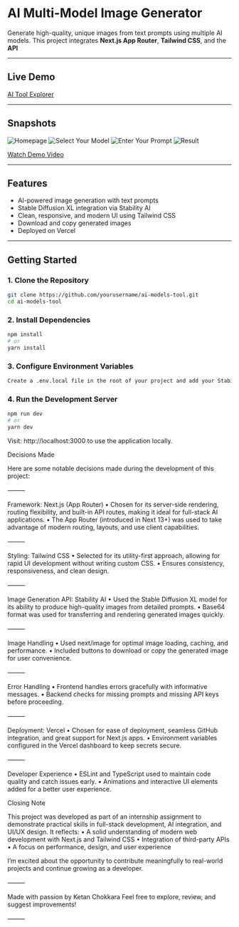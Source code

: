 #  AI Multi-Model Image Generator

Generate high-quality, unique images from text prompts using multiple AI models. This project integrates **Next.js App Router**, **Tailwind CSS**, and the **API**

---

##  Live Demo

[AI Tool Explorer]([https://ai-tools-explorer-ketan-sa5l.vercel.app/])

---

##  Snapshots

![Homepage](https://github.com/user-attachments/assets/8e56a949-a8fb-4bcc-bc5b-adf63737f900)
![Select Your Model](https://github.com/user-attachments/assets/e7637b79-7821-420f-b1e7-7a72984a9d0b)
![Enter Your Prompt](https://github.com/user-attachments/assets/f2facae6-197a-45c2-8d8a-485b0b473013)
![Result](https://github.com/user-attachments/assets/f6381289-0148-4753-b8cb-e51eca47e8b4)

 [Watch Demo Video](https://drive.google.com/file/d/1FMcABS_asKqMoSGKizecs2IAY4vY1w-1/view?usp=drive_link)

---

##  Features

- AI-powered image generation with text prompts
- Stable Diffusion XL integration via Stability AI
- Clean, responsive, and modern UI using Tailwind CSS
- Download and copy generated images
- Deployed on Vercel


---

##  Getting Started

### 1. Clone the Repository
```bash
git clone https://github.com/yourusername/ai-models-tool.git
cd ai-models-tool
 ```
### 2. Install Dependencies
 ```bash
npm install
# or
yarn install
 ```
### 3. Configure Environment Variables
```bash
Create a .env.local file in the root of your project and add your Stability AI API key:
```
### 4. Run the Development Server
```bash
npm run dev
# or
yarn dev
```
Visit: http://localhost:3000 to use the application locally.

Decisions Made

Here are some notable decisions made during the development of this project:

⸻

Framework: Next.js (App Router)
	•	Chosen for its server-side rendering, routing flexibility, and built-in API routes, making it ideal for full-stack AI applications.
	•	The App Router (introduced in Next 13+) was used to take advantage of modern routing, layouts, and use client capabilities.

⸻

Styling: Tailwind CSS
	•	Selected for its utility-first approach, allowing for rapid UI development without writing custom CSS.
	•	Ensures consistency, responsiveness, and clean design.

⸻

Image Generation API: Stability AI
	•	Used the Stable Diffusion XL model for its ability to produce high-quality images from detailed prompts.
	•	Base64 format was used for transferring and rendering generated images quickly.

⸻

Image Handling
	•	Used next/image for optimal image loading, caching, and performance.
	•	Included buttons to download or copy the generated image for user convenience.

⸻

Error Handling
	•	Frontend handles errors gracefully with informative messages.
	•	Backend checks for missing prompts and missing API keys before proceeding.

⸻

Deployment: Vercel
	•	Chosen for ease of deployment, seamless GitHub integration, and great support for Next.js apps.
	•	Environment variables configured in the Vercel dashboard to keep secrets secure.

⸻

Developer Experience
	•	ESLint and TypeScript used to maintain code quality and catch issues early.
	•	Animations and interactive UI elements added for a better user experience.

 Closing Note

This project was developed as part of an internship assignment to demonstrate practical skills in full-stack development, AI integration, and UI/UX design. It reflects:
	•	A solid understanding of modern web development with Next.js and Tailwind CSS
	•	Integration of third-party APIs 
	•	A focus on performance, design, and user experience

I’m excited about the opportunity to contribute meaningfully to real-world projects and continue growing as a developer.

⸻

Made with passion by Ketan Chokkara 
Feel free to explore, review, and suggest improvements!

⸻


